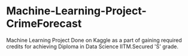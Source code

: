 # Machine-Learning-Project-CrimeForecast
Machine Learning Project Done on Kaggle as a part of gaining required credits for achieving Diploma in Data Science IITM.Secured 'S' grade.
